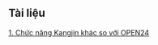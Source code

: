 ## Tài liệu
[1. Chức năng Kangjin khác so với OPEN24](https://docs.google.com/document/d/168F9qXvvUDwYOZRKN52t9G9qjDTMeogjHT5JTsWGec0/edit?usp=sharing)
